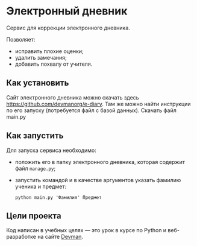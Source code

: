 # Электронный дневник

Сервис для коррекции электронного дневника.

Позволяет:
- исправить плохие оценки;
- удалить замечания;
- добавить похвалу от учителя.

## Как установить

Сайт электронного дневника можно скачать здесь https://github.com/devmanorg/e-diary.
Там же можно найти инструкции по его запуску (потребуется файл с базой данных).
Скачать файл main.py

## Как запустить

Для запуска сервиса необходимо:
- положить его в папку электронного дневника, которая содержит файл `manage.py`;
- запустить командой и в качестве аргументов указать фамилию ученика и предмет:

   `python main.py 'Фамилия' Предмет`

## Цели проекта
Код написан в учебных целях — это урок в курсе по Python и веб-разработке на сайте [Devman](https://dvmn.org).
